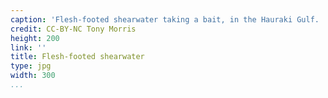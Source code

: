 ```yaml
---
caption: 'Flesh-footed shearwater taking a bait, in the Hauraki Gulf. '
credit: CC-BY-NC Tony Morris
height: 200
link: ''
title: Flesh-footed shearwater
type: jpg
width: 300
...
```

